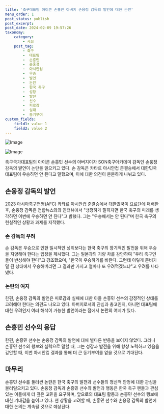```yaml
---
title: '축구대표팀 아이콘 손흥민 아버지 손웅정 감독의 발언에 대한 논란'
menu_order: 1
post_status: publish
post_excerpt: 
post_date: 2024-02-09 19:57:26
taxonomy:
    category:
        - 사회
    post_tag:
        - 축구
        -  대표팀
        -  손흥민
        -  손웅정
        -  아시안컵
        -  우승
        -  발언
        -  논란
        -  한국 축구
        -  성장
        -  발전
        -  선수
        -  피로감
        -  실패
        -  동기부여
custom_fields:
    field1: value 1
    field2: value 2
---
```


![Image](https://imgnews.pstatic.net/image/081/2024/02/09/0003429624_001_20240209101501162.png?type=w647)

![Image](https://imgnews.pstatic.net/image/081/2024/02/09/0003429624_002_20240209101501225.png?type=w647)

축구국가대표팀의 아이콘 손흥민 선수의 아버지이자 SON축구아카데미 감독인 손웅정 감독의 발언이 논란을 일으키고 있다. 손 감독은 카타르 아시안컵 준결승에서 대한민국 대표팀이 우승하면 안 된다고 말했으며, 이에 대한 의견이 분분하게 나뉘고 있다.
## 손웅정 감독의 발언
2023 아시아축구연맹(AFC) 카타르 아시안컵 준결승에서 대한민국이 요르단에 패배한 후, 손웅정 감독은 연합뉴스와의 인터뷰에서 "냉정하게 말하자면 한국 축구의 미래를 생각하면 이번에 우승하면 안 된다"고 밝혔다. 그는 "우승해서는 안 된다"며 한국 축구의 현실적인 상황과 과제를 지적했다.
### 손 감독의 우려
손 감독은 우승으로 인한 일시적인 성취보다는 한국 축구의 장기적인 발전을 위해 우승을 지양해야 한다는 입장을 제시했다. 그는 일본과의 기량 차를 감안하여 "우리 축구인들이 반성해야 한다"고 강조했으며, "한국이 우승하기를 바란다. 그런데 이렇게 준비가 덜 된 상태에서 우승해버리면 그 결과만 가지고 얼마나 또 우려먹겠느냐"고 우려를 나타냈다.
### 논란의 여지
한편, 손웅정 감독의 발언은 피로감과 실패에 대한 아들 손흥민 선수의 감정적인 상태를 고려해야 한다는 의견도 나오고 있다. 아버지로서의 관심과 충고인지, 아니면 대표팀에 대한 우려인지 여러 해석이 가능한 발언이라는 점에서 논란의 여지가 있다.
## 손흥민 선수의 응답
한편, 손흥민 선수는 손웅정 감독의 발언에 대해 별다른 반응을 보이지 않았다. 그러나 손흥민 선수의 행보와 실력으로 말할 때, 그는 성장과 발전을 위해 항상 노력하고 있음을 감안할 때, 이번 아시안컵 결과를 통해 더 큰 동기부여를 얻을 것으로 기대된다.
## 마무리
손흥민 선수를 둘러싼 논란은 한국 축구의 발전과 선수들의 정신적 안정에 대한 관심을 불러일으키고 있다. 손웅정 감독과 손흥민 선수의 발언과 행동은 한국 축구 팬들과 관심있는 이들에게 더 깊은 고민을 요구하며, 앞으로의 대표팀 활동과 손흥민 선수의 행보에 대한 기대감을 높이고 있다. 현 상황을 고려할 때, 손흥민 선수와 손웅정 감독의 발언에 대한 논의는 계속될 것으로 예상된다.
